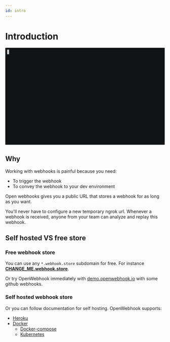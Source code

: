 ```yaml
---
id: intro
---
```


# Introduction

![Demo with cli](/img/demo.gif)

## Why

Working with webhooks is painful because you need:

- To trigger the webhook
- To convey the webhook to your dev environment

Open webhooks gives you a public URL that stores a webhook for as long as you want.

You'll never have to configure a new temporary ngrok url. Whenever a webhook is received, anyone from your team can analyze and replay this webhook.

## Self hosted VS free store

### Free webhook store

You can use any `*.webhook.store` subdomain for free.
For instance **[CHANGE_ME.webhook.store](https://changeme.webhook.store)**.

Or try OpenWebhook immediately with [demo.openwebhook.io](https://demo.openwebhook.io) with some github webhooks.

### Self hosted webhook store

Or you can follow documentation for self hosting. OpenWebhook supports:

- [Heroku](self-hosting/install-store-heroku)
- [Docker](https://hub.docker.com/r/openwebhook/webhook-store/tags)
  - [Docker-compose](self-hosting/install-store-docker-compose)
  - [Kubernetes](self-hosting/install-store-kubernetes)
